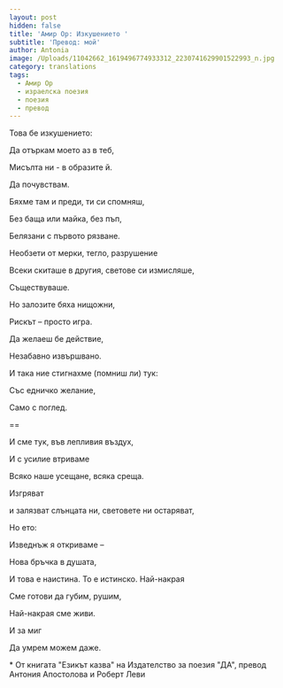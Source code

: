 ```yaml
---
layout: post
hidden: false
title: 'Амир Ор: Изкушението '
subtitle: 'Превод: мой'
author: Antonia
image: /Uploads/11042662_1619496774933312_2230741629901522993_n.jpg
category: translations
tags:
  - Амир Ор
  - израелска поезия
  - поезия
  - превод
---
```

Това бе изкушението:

Да отъркам моето аз в теб,

Мисълта ни - в образите й.

Да почувствам.

Бяхме там и преди, ти си спомняш,

Без баща или майка, без пъп,

Белязани с първото рязване.

Необзети от мерки, тегло, разрушение

Всеки скиташе в другия, светове си измисляше,

Съществуваше.

Но залозите бяха нищожни,

Рискът – просто игра.

Да желаеш бе действие,

Незабавно извършвано.

И така ние стигнахме (помниш ли) тук:

Със едничко желание,

Само с поглед.

\==

И сме тук, във лепливия въздух,

И с усилие втриваме

Всяко наше усещане, всяка среща.

Изгряват

и залязват слънцата ни, световете ни остаряват,

Но ето:

Изведнъж я откриваме –

Нова бръчка в душата,

И това е наистина. То е истинско. Най-накрая

Сме готови да губим, рушим,

Най-накрая сме живи.

И за миг

Да умрем можем даже. 

\* От книгата "Езикът казва" на Издателство за поезия "ДА", превод Антония Апостолова и Роберт Леви
